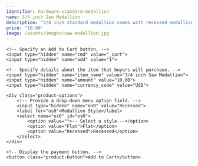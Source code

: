 ```yaml
---
identifier: hardware-standard-medallion
name: 3/4 inch Saw Medallion
description: "3/4 inch standard medallion comes with recessed medallion, two spur washers, and 1/2 inch split nut."
price: "10.00"
image: /assets/images/saw-medallion.jpg
---
```

<form target="paypal" action="https://www.paypal.com/cgi-bin/webscr" method="post">
    <!-- Identify your business so that you can collect the payments. -->
    <input type="hidden" name="business" value="ian@sierranvtool.com">

    <!-- Specify an Add to Cart button. -->
    <input type="hidden" name="cmd" value="_cart">
    <input type="hidden" name="add" value="1">

    <!-- Specify details about the item that buyers will purchase. -->
    <input type="hidden" name="item_name" value="3/4 inch Saw Medallion">
    <input type="hidden" name="amount" value="10.00">
    <input type="hidden" name="currency_code" value="USD">

    <div class="product-options">
        <!-- Provide a drop-down menu option field. -->
        <input type="hidden" name="on0" value="Recessed">
        <label for="os0">Medallion Style</label>
        <select name="os0" id="os0">
            <option value="">-- Select a style --</option>
            <option value="Flat">Flat</option>
            <option value="Recessed">Recessed</option>
        </select>
    </div>

    <!-- Display the payment button. -->
    <button class="product-button">Add to Cart</button>
</form>
